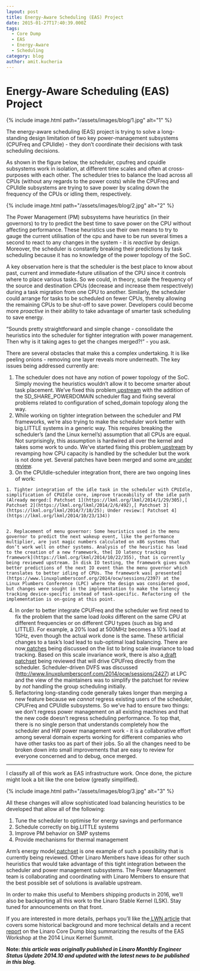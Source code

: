 ```yaml
---
layout: post
title: Energy-Aware Scheduling (EAS) Project
date: 2015-01-27T17:40:39.000Z
tags:
  - Core Dump
  - EAS
  - Energy-Aware
  - Scheduling
category: blog
author: amit.kucheria
---
```


# **Energy-Aware** Scheduling **(EAS) Project**

{% include image.html path="/assets/images/blog/1.jpg" alt="1" %}

The energy-aware scheduling (EAS) project is trying to solve a long-standing design limitation of two key power-management subsystems (CPUFreq and CPUIdle) - they don’t coordinate their decisions with task scheduling decisions.

As shown in the figure below, the scheduler, cpufreq and cpuidle subsystems work in isolation, at different time scales and often at cross-purposes with each other. The scheduler tries to balance the load across all CPUs (without any regards to the power costs) while the CPUFreq and CPUIdle subsystems are trying to save power by scaling down the frequency of the CPUs or idling them, respectively.

{% include image.html path="/assets/images/blog/2.jpg" alt="2" %}

The Power Management (PM) subsystems have heuristics (in their governors) to try to predict the best time to save power on the CPU without affecting performance. These heuristics use their own means to try to gauge the current utilisation of the cpu and have to be run several times a second to react to any changes in the system - it is _reactive_ by design. Moreover, the scheduler is constantly breaking their predictions by task scheduling because it has no knowledge of the power topology of the SoC.

A key observation here is that the scheduler is the best place to know about past, current and immediate-future utilisation of the CPU since it controls where to place various tasks. So we could, in theory, scale the frequency of the source and destination CPUs (decrease and increase them respectively) during a task migration from one CPU to another. Similarly, the scheduler could arrange for tasks to be scheduled on fewer CPUs, thereby allowing the remaining CPUs to be shut-off to save power. Developers could become more _proactive_ in their ability to take advantage of smarter task scheduling to save energy.

“Sounds pretty straightforward and simple change - consolidate the heuristics into the scheduler for tighter integration with power management. Then why is it taking ages to get the changes merged?!” - you ask.

There are several obstacles that make this a complex undertaking. It is like peeling onions - removing one layer reveals more underneath. The key issues being addressed currently are:

1. The scheduler does not have any notion of power topology of the SoC. Simply moving the heuristics wouldn’t allow it to become smarter about task placement. We’ve fixed this problem[ upstream](https://lkml.org/lkml/2014/5/8/189) with the addition of the SD_SHARE_POWERDOMAIN scheduler flag and fixing several problems related to configuration of sched_domain topology along the way.
2. While working on tighter integration between the scheduler and PM frameworks, we’re also trying to make the scheduler work better with big.LITTLE systems in a generic way. This requires breaking the scheduler’s (and the Linux kernel’s) assumption that all CPUs are equal. Not surprisingly, this assumption is hardwired all over the kernel and takes some work to undo. We’ve started fixing this problem[ upstream](https://lkml.org/lkml/2014/7/28/730) by revamping how CPU capacity is handled by the scheduler but the work is not done yet. Several patches have been merged and some are[ under review](https://lkml.org/lkml/2014/10/7/278).
3. On the CPUIdle-scheduler integration front, there are two ongoing lines of work:

```
1. Tighter integration of the idle task in the scheduler with CPUIdle, simplification of CPUIdle core, improve traceability of the idle path (Already merged:[ Patchset 1](https://lkml.org/lkml/2014/1/29/305),[ Patchset 2](https://lkml.org/lkml/2014/2/6/492),[ Patchset 3](https://lkml.org/lkml/2014/7/18/25); Under review:[ Patchset 4](https://lkml.org/lkml/2014/10/23/134))


2. Replacement of menu governor: Some heuristics used in the menu governor to predict the next wakeup event, like the performance multiplier, are just magic numbers calculated on x86 systems that don’t work well on other systems. Analysis of the heuristic has lead to the creation of a new framework, the[ IO latency tracking framework](https://lkml.org/lkml/2014/10/22/355), that is currently being reviewed upstream. In disk IO testing, the framework gives much better predictions of the next IO event than the menu governor which translates to better idling of CPUs. The framework was[ presented](https://www.linuxplumbersconf.org/2014/ocw/sessions/2397) at the Linux Plumbers Conference (LPC) where the design was considered good, but changes were sought in the implementation to make the latency tracking device-specific instead of task-specific. Refactoring of the implementation is on-going at this point.
```

4. In order to better integrate CPUFreq and the scheduler we first need to fix the problem that the same load _looks_ different on the same CPU at different frequencies or on different CPU types (such as big and LITTLE). For example, a 20% load at 500MHz becomes a 10% load at 1GHz, even though the actual work done is the same. These artificial changes to a task’s load lead to sub-optimal load balancing. There are now[ patches](https://lkml.org/lkml/2014/9/22/412) being discussed on the list to bring scale invariance to load tracking. Based on this scale invariance work, there is also a[ draft patchset](https://lkml.org/lkml/2014/10/22/21) being reviewed that will drive CPUFreq directly from the scheduler. Scheduler-driven DVFS was discussed (http://www.linuxplumbersconf.com/2014/ocw/sessions/2427) at LPC and the view of the maintainers was to simplify the patchset for review by _not_ handling the group scheduling initially.
5. Refactoring long-standing code generally takes longer than merging a new feature because we _cannot_ regress existing users of the scheduler, CPUFreq and CPUIdle subsystems. So we’ve had to ensure two things: we don’t regress power management on all existing machines and that the new code doesn’t regress scheduling performance. To top that, there is no single person that understands completely how the scheduler and HW power management work - it is a collaborative effort among several domain experts working for different companies who have other tasks too as part of their jobs. So all the changes need to be broken down into small improvements that are easy to review for everyone concerned and to debug, once merged.

---

I classify all of this work as EAS infrastructure work. Once done, the picture might look a bit like the one below (greatly simplified).

{% include image.html path="/assets/images/blog/3.jpg" alt="3" %}

All these changes will allow sophisticated load balancing heuristics to be developed that allow all of the following:

1. Tune the scheduler to optimise for energy savings and performance
2. Schedule correctly on big.LITTLE systems
3. Improve PM behavior on SMP systems
4. Provide mechanisms for thermal management

Arm’s energy model[ patchset](https://lkml.org/lkml/2014/7/3/884) is one example of such a possibility that is currently being reviewed. Other Linaro Members have ideas for other such heuristics that would take advantage of this tight integration between the scheduler and power management subsystems. The Power Management team is collaborating and coordinating with Linaro Members to ensure that the best possible set of solutions is available upstream.

In order to make this useful to Members shipping products in 2016, we’ll also be backporting all this work to the Linaro Stable Kernel (LSK). Stay tuned for announcements on that front.

If you are interested in more details, perhaps you’ll like the[ LWN article](http://lwn.net/Articles/602479/) that covers some historical background and more technical details and a recent[ report](/blog/summary-energy-aware-scheduling-workshop-linux-kernel-summit-2014/) on the Linaro Core Dump blog summarizing the results of the EAS Workshop at the 2014 Linux Kernel Summit.

**Note: _this article was originally published in Linaro Monthly Engineer Status Update 2014.10 and updated with the latest news to be published in this blog._**
